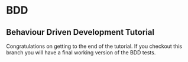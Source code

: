# BDD
## Behaviour Driven Development Tutorial

Congratulations on getting to the end of the tutorial. If you checkout this branch you will have a final working version of the BDD tests.